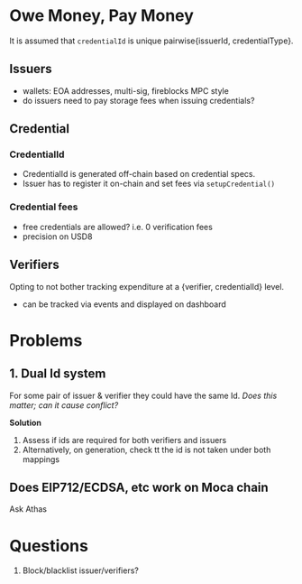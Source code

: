 # Owe Money, Pay Money 

It is assumed that `credentialId` is unique pairwise{issuerId, credentialType}.

## Issuers

- wallets: EOA addresses, multi-sig, fireblocks MPC style
- do issuers need to pay storage fees when issuing credentials?

## Credential

### CredentialId

- CredentialId is generated off-chain based on credential specs.
- Issuer has to register it on-chain and set fees via `setupCredential()`

### Credential fees

- free credentials are allowed? i.e. 0 verification fees
- precision on USD8

## Verifiers

Opting to not bother tracking expenditure at a {verifier, credentialId} level.
- can be tracked via events and displayed on dashboard

# Problems

## 1. Dual Id system

For some pair of issuer & verifier they could have the same Id.
*Does this matter; can it cause conflict?*

**Solution**

1. Assess if ids are required for both verifiers and issuers
2. Alternatively, on generation, check tt the id is not taken under both mappings

## Does EIP712/ECDSA, etc work on Moca chain

Ask Athas

# Questions

1. Block/blacklist issuer/verifiers?